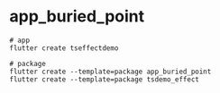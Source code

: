 # app_buried_point



```shell
# app
flutter create tseffectdemo

# package
flutter create --template=package app_buried_point
flutter create --template=package tsdemo_effect
```

